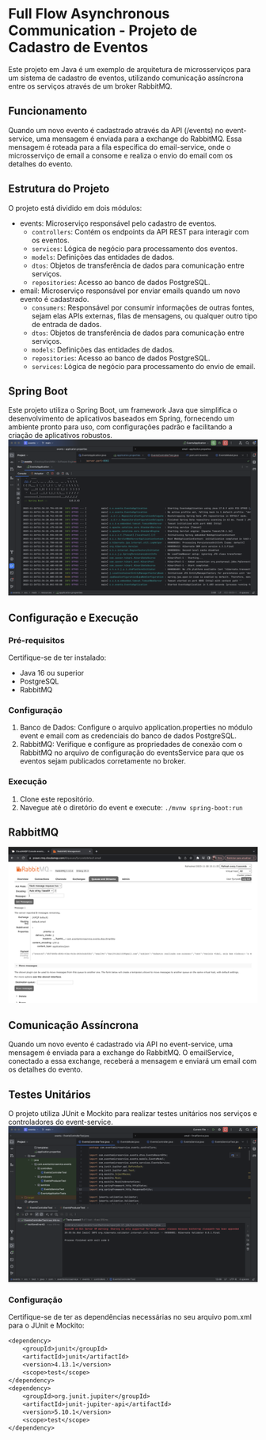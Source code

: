 # Full Flow Asynchronous Communication - Projeto de Cadastro de Eventos
Este projeto em Java é um exemplo de arquitetura de microsserviços para um sistema de cadastro de eventos, utilizando comunicação assíncrona entre os serviços através de um broker RabbitMQ.

## Funcionamento
Quando um novo evento é cadastrado através da API (/events) no event-service, uma mensagem é enviada para a exchange do RabbitMQ. Essa mensagem é roteada para a fila específica do email-service, onde o microsserviço de email a consome e realiza o envio do email com os detalhes do evento.

## Estrutura do Projeto

O projeto está dividido em dois módulos:

* events: Microserviço responsável pelo cadastro de eventos.
  * `controllers`: Contém os endpoints da API REST para interagir com os eventos.
  * `services`: Lógica de negócio para processamento dos eventos.
  * `models`: Definições das entidades de dados.
  * `dtos`: Objetos de transferência de dados para comunicação entre serviços.
  * `repositories`: Acesso ao banco de dados PostgreSQL.
* email: Microserviço responsável por enviar emails quando um novo evento é cadastrado.
  * `consumers`: Responsável por consumir informações de outras fontes, sejam elas APIs externas, filas de mensagens, ou qualquer outro tipo de entrada de dados.
  * `dtos`: Objetos de transferência de dados para comunicação entre serviços.
  * `models`: Definições das entidades de dados.
  * `repositories`: Acesso ao banco de dados PostgreSQL.
  * `services`: Lógica de negócio para processamento do envio de email.

## Spring Boot
Este projeto utiliza o Spring Boot, um framework Java que simplifica o desenvolvimento de aplicativos baseados em Spring, fornecendo um ambiente pronto para uso, com configurações padrão e facilitando a criação de aplicativos robustos.
![Imagem do projeto inicializado!](images/projeto-inicializado.png)

## Configuração e Execução

### Pré-requisitos
Certifique-se de ter instalado:

* Java 16 ou superior
* PostgreSQL
* RabbitMQ

### Configuração
1. Banco de Dados: Configure o arquivo application.properties no módulo event e email com as credenciais do banco de dados PostgreSQL.
2. RabbitMQ: Verifique e configure as propriedades de conexão com o RabbitMQ no arquivo de configuração do eventsService para que os eventos sejam publicados corretamente no broker.

### Execução
1. Clone este repositório.
2. Navegue até o diretório do event e execute:
   `./mvnw spring-boot:run`

## RabbitMQ
![Imagem do rabbitMQ configurado com a fila funcionando!](images/rabbitMQ-queue.png)

## Comunicação Assíncrona
Quando um novo evento é cadastrado via API no event-service, uma mensagem é enviada para a exchange do RabbitMQ. O emailService, conectado a essa exchange, receberá a mensagem e enviará um email com os detalhes do evento.

## Testes Unitários
O projeto utiliza JUnit e Mockito para realizar testes unitários nos serviços e controladores do event-service.
![Imagem da estrutura de testes criado!](images/unit-tests.png)

### Configuração
Certifique-se de ter as dependências necessárias no seu arquivo pom.xml para o JUnit e Mockito:
```
<dependency>
    <groupId>junit</groupId>
    <artifactId>junit</artifactId>
    <version>4.13.1</version>
    <scope>test</scope>
</dependency>
<dependency>
    <groupId>org.junit.jupiter</groupId>
    <artifactId>junit-jupiter-api</artifactId>
    <version>5.10.1</version>
    <scope>test</scope>
</dependency>
```

